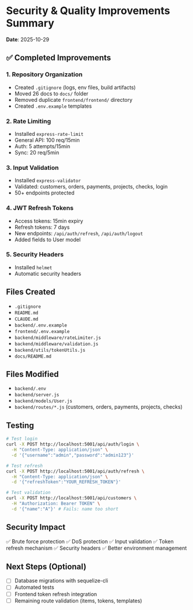 # Security & Quality Improvements Summary

**Date**: 2025-10-29

## ✅ Completed Improvements

### 1. Repository Organization
- Created `.gitignore` (logs, env files, build artifacts)
- Moved 26 docs to `docs/` folder
- Removed duplicate `frontend/frontend/` directory
- Created `.env.example` templates

### 2. Rate Limiting
- Installed `express-rate-limit`
- General API: 100 req/15min
- Auth: 5 attempts/15min
- Sync: 20 req/5min

### 3. Input Validation
- Installed `express-validator`
- Validated: customers, orders, payments, projects, checks, login
- 50+ endpoints protected

### 4. JWT Refresh Tokens
- Access tokens: 15min expiry
- Refresh tokens: 7 days
- New endpoints: `/api/auth/refresh`, `/api/auth/logout`
- Added fields to User model

### 5. Security Headers
- Installed `helmet`
- Automatic security headers

## Files Created
- `.gitignore`
- `README.md`
- `CLAUDE.md`
- `backend/.env.example`
- `frontend/.env.example`
- `backend/middleware/rateLimiter.js`
- `backend/middleware/validation.js`
- `backend/utils/tokenUtils.js`
- `docs/README.md`

## Files Modified
- `backend/.env`
- `backend/server.js`
- `backend/models/User.js`
- `backend/routes/*.js` (customers, orders, payments, projects, checks)

## Testing

```bash
# Test login
curl -X POST http://localhost:5001/api/auth/login \
  -H "Content-Type: application/json" \
  -d '{"username":"admin","password":"admin123"}'

# Test refresh
curl -X POST http://localhost:5001/api/auth/refresh \
  -H "Content-Type: application/json" \
  -d '{"refreshToken":"YOUR_REFRESH_TOKEN"}'

# Test validation
curl -X POST http://localhost:5001/api/customers \
  -H "Authorization: Bearer TOKEN" \
  -d '{"name":"A"}' # Fails: name too short
```

## Security Impact
✅ Brute force protection
✅ DoS protection
✅ Input validation
✅ Token refresh mechanism
✅ Security headers
✅ Better environment management

## Next Steps (Optional)
- [ ] Database migrations with sequelize-cli
- [ ] Automated tests
- [ ] Frontend token refresh integration
- [ ] Remaining route validation (items, tokens, templates)

